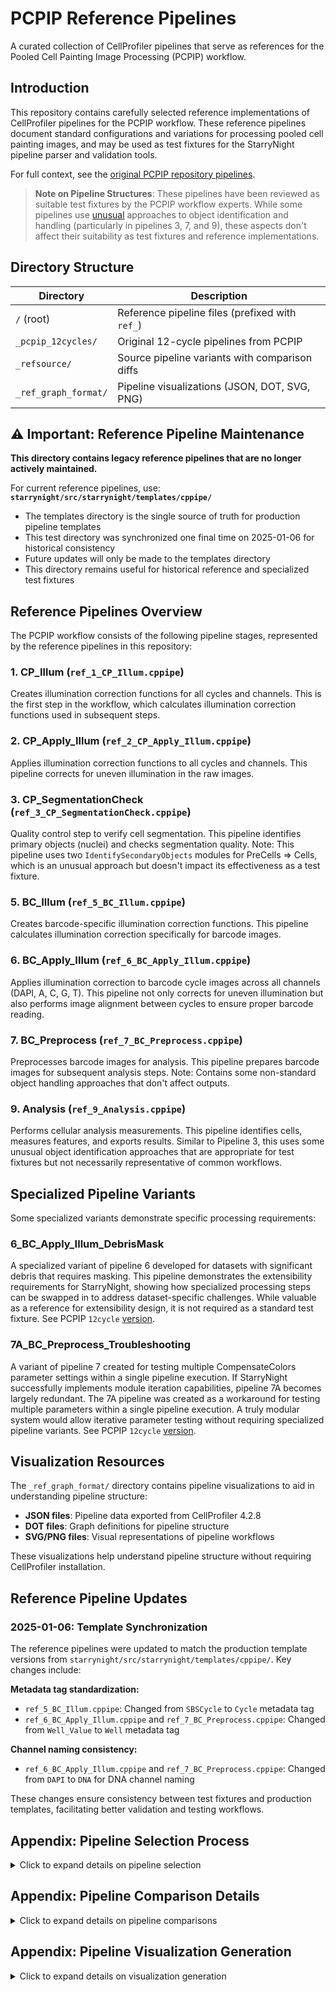 # PCPIP Reference Pipelines

A curated collection of CellProfiler pipelines that serve as references for the Pooled Cell Painting Image Processing (PCPIP) workflow.

## Introduction

This repository contains carefully selected reference implementations of CellProfiler pipelines for the PCPIP workflow. These reference pipelines document standard configurations and variations for processing pooled cell painting images, and may be used as test fixtures for the StarryNight pipeline parser and validation tools.

For full context, see the [original PCPIP repository pipelines](https://github.com/broadinstitute/pooled-cell-painting-image-processing/tree/6c34fdb1a07d85a54dbcdfb148ad3418025e6616/pipelines/12cycles).

> **Note on Pipeline Structures**: These pipelines have been reviewed as suitable test fixtures by the PCPIP workflow experts. While some pipelines use [unusual](https://github.com/broadinstitute/starrynight/issues/73#issuecomment-2831353285) approaches to object identification and handling (particularly in pipelines 3, 7, and 9), these aspects don't affect their suitability as test fixtures and reference implementations.

## Directory Structure

| Directory            | Description                                     |
| -------------------- | ----------------------------------------------- |
| `/` (root)           | Reference pipeline files (prefixed with `ref_`) |
| `_pcpip_12cycles/`   | Original 12-cycle pipelines from PCPIP          |
| `_refsource/`        | Source pipeline variants with comparison diffs  |
| `_ref_graph_format/` | Pipeline visualizations (JSON, DOT, SVG, PNG)   |

## ⚠️ Important: Reference Pipeline Maintenance

**This directory contains legacy reference pipelines that are no longer actively maintained.**

For current reference pipelines, use: **`starrynight/src/starrynight/templates/cppipe/`**

- The templates directory is the single source of truth for production pipeline templates
- This test directory was synchronized one final time on 2025-01-06 for historical consistency
- Future updates will only be made to the templates directory
- This directory remains useful for historical reference and specialized test fixtures

## Reference Pipelines Overview

The PCPIP workflow consists of the following pipeline stages, represented by the reference pipelines in this repository:

### 1. CP_Illum (`ref_1_CP_Illum.cppipe`)
Creates illumination correction functions for all cycles and channels. This is the first step in the workflow, which calculates illumination correction functions used in subsequent steps.

### 2. CP_Apply_Illum (`ref_2_CP_Apply_Illum.cppipe`)
Applies illumination correction functions to all cycles and channels. This pipeline corrects for uneven illumination in the raw images.

### 3. CP_SegmentationCheck (`ref_3_CP_SegmentationCheck.cppipe`)
Quality control step to verify cell segmentation. This pipeline identifies primary objects (nuclei) and checks segmentation quality. Note: This pipeline uses two `IdentifySecondaryObjects` modules for PreCells => Cells, which is an unusual approach but doesn't impact its effectiveness as a test fixture.

### 5. BC_Illum (`ref_5_BC_Illum.cppipe`)
Creates barcode-specific illumination correction functions. This pipeline calculates illumination correction specifically for barcode images.

### 6. BC_Apply_Illum (`ref_6_BC_Apply_Illum.cppipe`)
Applies illumination correction to barcode cycle images across all channels (DAPI, A, C, G, T). This pipeline not only corrects for uneven illumination but also performs image alignment between cycles to ensure proper barcode reading.

### 7. BC_Preprocess (`ref_7_BC_Preprocess.cppipe`)
Preprocesses barcode images for analysis. This pipeline prepares barcode images for subsequent analysis steps. Note: Contains some non-standard object handling approaches that don't affect outputs.

### 9. Analysis (`ref_9_Analysis.cppipe`)
Performs cellular analysis measurements. This pipeline identifies cells, measures features, and exports results. Similar to Pipeline 3, this uses some unusual object identification approaches that are appropriate for test fixtures but not necessarily representative of common workflows.

## Specialized Pipeline Variants

Some specialized variants demonstrate specific processing requirements:

### 6_BC_Apply_Illum_DebrisMask
A specialized variant of pipeline 6 developed for datasets with significant debris that requires masking. This pipeline demonstrates the extensibility requirements for StarryNight, showing how specialized processing steps can be swapped in to address dataset-specific challenges. While valuable as a reference for extensibility design, it is not required as a standard test fixture. See PCPIP `12cycle` [version](_pcpip_12cycles/6_BC_Apply_Illum_DebrisMask.cppipe).

### 7A_BC_Preprocess_Troubleshooting
A variant of pipeline 7 created for testing multiple CompensateColors parameter settings within a single pipeline execution. If StarryNight successfully implements module iteration capabilities, pipeline 7A becomes largely redundant. The 7A pipeline was created as a workaround for testing multiple parameters within a single pipeline execution. A truly modular system would allow iterative parameter testing without requiring specialized pipeline variants. See PCPIP `12cycle` [version](_pcpip_12cycles/7A_BC_Preprocess_Troubleshooting.cppipe).

## Visualization Resources

The `_ref_graph_format/` directory contains pipeline visualizations to aid in understanding pipeline structure:

- **JSON files**: Pipeline data exported from CellProfiler 4.2.8
- **DOT files**: Graph definitions for pipeline structure
- **SVG/PNG files**: Visual representations of pipeline workflows

These visualizations help understand pipeline structure without requiring CellProfiler installation.

## Reference Pipeline Updates

### 2025-01-06: Template Synchronization

The reference pipelines were updated to match the production template versions from `starrynight/src/starrynight/templates/cppipe/`. Key changes include:

**Metadata tag standardization:**
- `ref_5_BC_Illum.cppipe`: Changed from `SBSCycle` to `Cycle` metadata tag
- `ref_6_BC_Apply_Illum.cppipe` and `ref_7_BC_Preprocess.cppipe`: Changed from `Well_Value` to `Well` metadata tag

**Channel naming consistency:**
- `ref_6_BC_Apply_Illum.cppipe` and `ref_7_BC_Preprocess.cppipe`: Changed from `DAPI` to `DNA` for DNA channel naming

These changes ensure consistency between test fixtures and production templates, facilitating better validation and testing workflows.

## Appendix: Pipeline Selection Process

<details>
<summary>Click to expand details on pipeline selection</summary>

Pipeline variants in `_refsource` are from `s3://BUCKET/projects/PROJECT/workspace/pipelines/BATCH`. These variants were compared to select the most appropriate reference implementations.

```sh
cd _refsource
diff 1_CP_Illum/1_CP_Illum.cppipe 1_CP_Illum/1_Illum_Plate1_Plate2.cppipe > 1_CP_Illum/1_CP_Illum__1_Illum_Plate1_Plate2.diff
diff 2_CP_Apply_Illum/2_CP_Apply_Illum.cppipe 2_CP_Apply_Illum/2_CP_Apply_Illum_Plate3_Plate4.cppipe > 2_CP_Apply_Illum/2_CP_Apply_Illum__2_CP_Apply_Illum_Plate3_Plate4.diff
diff 3_CP_SegmentationCheck/3_CP_SegmentationCheck_Plate3_Plate4.cppipe 3_CP_SegmentationCheck/3_CP_SegmentationCheck_Plate1_Plate2.cppipe > 3_CP_SegmentationCheck/3_CP_SegmentationCheck_Plate3_Plate4__3_CP_SegmentationCheck_Plate1_Plate2.diff
diff 5_BC_Illum/5_BC_Illum.cppipe 5_BC_Illum/5_BC_Illum_byWell.cppipe > 5_BC_Illum/5_BC_Illum__5_BC_Illum_byWell.diff
diff 7_BC_Preprocess/7_BC_Preprocess.cppipe 7_BC_Preprocess/7_BC_Preprocess_4.cppipe > 7_BC_Preprocess/7_BC_Preprocess__7_BC_Preprocess_4.diff
diff 9_Analysis/9_Analysis.cppipe 9_Analysis/9_Analysis_Plate1_Plate2.cppipe > 9_Analysis/9_Analysis__9_Analysis_Plate1_Plate2.diff
diff 9_Analysis/9_Analysis_foci.cppipe 9_Analysis/9_Analysis_Plate1_Plate2.cppipe > 9_Analysis/9_Analysis_foci__9_Analysis_Plate1_Plate2.diff
diff 9_Analysis/9_Analysis_rerun.cppipe 9_Analysis/9_Analysis_Plate1_Plate2.cppipe > 9_Analysis/9_Analysis_rerun__9_Analysis_Plate1_Plate2.diff
cd -
```

After reviewing the diffs, these pipeline variants were selected:

- `1_CP_Illum`: `1_Illum_Plate1_Plate2.cppipe`
- `2_CP_Apply_Illum`: `2_CP_Apply_Illum.cppipe`
- `3_CP_SegmentationCheck`: `3_CP_SegmentationCheck_Plate1_Plate2.cppipe`
- `5_BC_Illum`: `5_BC_Illum.cppipe`
- `6_BC_Apply_Illum`: `6_BC_Apply_Illum.cppipe`
- `7_BC_Preprocess`: `7_BC_Preprocess.cppipe`
- `9_Analysis`: `9_Analysis_Plate1_Plate2.cppipe`

### Reference Pipelines Creation

The selected pipeline variants were initially copied to create the reference pipelines:

```sh
cp _refsource/1_CP_Illum/1_Illum_Plate1_Plate2.cppipe ref_1_CP_Illum.cppipe
cp _refsource/2_CP_Apply_Illum/2_CP_Apply_Illum.cppipe ref_2_CP_Apply_Illum.cppipe
cp _refsource/3_CP_SegmentationCheck/3_CP_SegmentationCheck_Plate1_Plate2.cppipe ref_3_CP_SegmentationCheck.cppipe
cp _refsource/5_BC_Illum/5_BC_Illum.cppipe ref_5_BC_Illum.cppipe
cp _refsource/6_BC_Apply_Illum/6_BC_Apply_Illum.cppipe ref_6_BC_Apply_Illum.cppipe
cp _refsource/7_BC_Preprocess/7_BC_Preprocess.cppipe ref_7_BC_Preprocess.cppipe
cp _refsource/9_Analysis/9_Analysis_Plate1_Plate2.cppipe ref_9_Analysis.cppipe
```

The reference pipelines were modified over time to:
1. Drop cycles 4-10
2. Replace `RunCellPose` with `IdentifyPrimaryObjects`
3. Synchronize with production template versions (2025-01-06)

You can view the commit history of specific pipeline files using GitHub, for example:
```
git log --follow -- tests/pcpip-pipelines/ref_1_CP_Illum.cppipe
```

Or view the history through GitHub's interface by clicking on a file and then selecting "History" or "Blame".
</details>

## Appendix: Pipeline Comparison Details

<details>
<summary>Click to expand details on pipeline comparisons</summary>

Comparisons between reference pipeline sources and PCPIP 12-cycle pipelines were conducted using the following commands:

```sh
mkdir -p _pcpip_12cycles/diff

refsource_1="_refsource/1_CP_Illum/1_Illum_Plate1_Plate2.cppipe"
pcpip_1="_pcpip_12cycles/1_CP_Illum.cppipe"
diff_1="_pcpip_12cycles/diff/1_CP_Illum"
diff -w ${refsource_1} ${pcpip_1} > ${diff_1}.diff

refsource_2="_refsource/2_CP_Apply_Illum/2_CP_Apply_Illum.cppipe"
pcpip_2="_pcpip_12cycles/2_CP_Apply_Illum.cppipe"
diff_2="_pcpip_12cycles/diff/2_CP_Apply_Illum"
diff -w ${refsource_2} ${pcpip_2} > ${diff_2}.diff

refsource_3="_refsource/3_CP_SegmentationCheck/3_CP_SegmentationCheck_Plate1_Plate2.cppipe"
pcpip_3="_pcpip_12cycles/3_CP_SegmentationCheck.cppipe"
diff_3="_pcpip_12cycles/diff/3_CP_SegmentationCheck"
diff -w ${refsource_3} ${pcpip_3} > ${diff_3}.diff

refsource_5="_refsource/5_BC_Illum/5_BC_Illum.cppipe"
pcpip_5="_pcpip_12cycles/5_BC_Illum.cppipe"
diff_5="_pcpip_12cycles/diff/5_BC_Illum"
diff -w ${refsource_5} ${pcpip_5} > ${diff_5}.diff

refsource_6="_refsource/6_BC_Apply_Illum/6_BC_Apply_Illum.cppipe"
pcpip_6="_pcpip_12cycles/6_BC_Apply_Illum.cppipe"
diff_6="_pcpip_12cycles/diff/6_BC_Apply_Illum"
diff -w ${refsource_6} ${pcpip_6} > ${diff_6}.diff

refsource_7="_refsource/7_BC_Preprocess/7_BC_Preprocess.cppipe"
pcpip_7="_pcpip_12cycles/7_BC_Preprocess.cppipe"
diff_7="_pcpip_12cycles/diff/7_BC_Preprocess"
diff -w ${refsource_7} ${pcpip_7} > ${diff_7}.diff

refsource_9="_refsource/9_Analysis/9_Analysis_Plate1_Plate2.cppipe"
pcpip_9="_pcpip_12cycles/9_Analysis.cppipe"
diff_9="_pcpip_12cycles/diff/9_Analysis"
diff -w ${refsource_9} ${pcpip_9} > ${diff_9}.diff
```

This was discussed further in [issue #68](https://github.com/broadinstitute/starrynight/issues/68#issuecomment-2780020724).
</details>

## Appendix: Pipeline Visualization Generation

<details>
<summary>Click to expand details on visualization generation</summary>

Files in `_ref_graph_format` were created using the following:

- **JSON files**: Exported from CellProfiler 4.2.8
- **DOT files**: Generated using [cp_graph](https://github.com/shntnu/cp_graph/blob/v0.10.0/cp_graph.py) tool
- **SVG/PNG files**: Generated from DOT files using Graphviz

```sh
cd _ref_graph_format/
rm -rf dot dotmin png svg
mkdir -p dot dotmin png svg

CP_GRAPH="${HOME}/Documents/GitHub/cp_graph/cp_graph.py"
ROOT_NODES_FILE=root_nodes.txt
ROOT_NODES=$(cat ${ROOT_NODES_FILE}| tr ',' '\n' | paste -sd "," -)
find json/ -name "*.json" | \
parallel uv run --script ${CP_GRAPH} \
  {} \
  dot/{/.}.dot \
  --rank-nodes \
  --remove-unused-data \
  --exclude-module-types=ExportToSpreadsheet \
  --rank-ignore-filtered \
  --root-nodes=${ROOT_NODES}  # --highlight-filtered

find dot -name "*.dot" | parallel dot -Gdpi=50 -Tpng {} -o png/{/.}.png

find dot -name "*.dot" | parallel dot -Tsvg {} -o svg/{/.}.svg

find json/ -name "*.json" | \
parallel uv run --script ${CP_GRAPH} \
  {} \
  dotmin/{/.}.dot \
  --remove-unused-data \
  --exclude-module-types=ExportToSpreadsheet \
  --root-nodes=${ROOT_NODES} \
  --ultra-minimal # --highlight-filtered
```
</details>
